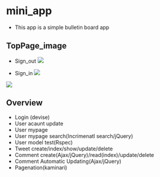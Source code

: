 # mini_app
  * This app is a simple bulletin board app

## TopPage_image
* Sign_out
![](https://i.gyazo.com/311f46d4f819b1f5e6f1ff70670297a0.png)

* Sign_in
![](https://i.gyazo.com/c082fe926bcd029cf4aa322db4b3398d.png)

![](https://gyazo.com/68a07d2f731060e87cfcd4bcebf8ca5b.png)


## Overview
  * Login (devise)
  * User acaunt update
  * User mypage 
  * User mypage search(Incrimenatl search/jQuery)
  * User model test(Rspec)
  * Tweet create/index/show/update/delete
  * Comment create(Ajax/jQuery)/read(index)/update/delete
  * Comment Automatic Updating(Ajax/jQuery)
  * Pagenation(kaminari)

